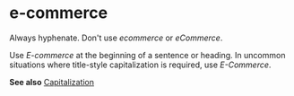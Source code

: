 # e-commerce

Always hyphenate. Don't use *ecommerce* or *eCommerce*. 

Use *E-commerce* at the beginning of a sentence or heading. In uncommon situations where title-style capitalization is required, use *E-Commerce*.

**See also** [Capitalization](../../capitalization.md)
